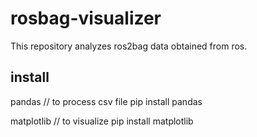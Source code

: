 # rosbag-visualizer
This repository analyzes ros2bag data obtained from ros.

## install
pandas // to process csv file
pip install pandas

matplotlib // to visualize 
pip install matplotlib